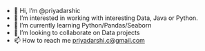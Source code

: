 - 👋 Hi, I’m @priyadarshic
- 👀 I’m interested in working with interesting Data, Java or Python.
- 🌱 I’m currently learning Python/Pandas/Seaborn
- 💞️ I’m looking to collaborate on Data projects
- 📫 How to reach me priyadarshi.c@gmail.com

<!---
priyadarshic/priyadarshic is a ✨ special ✨ repository because its `README.md` (this file) appears on your GitHub profile.
You can click the Preview link to take a look at your changes.
--->
